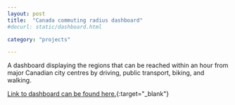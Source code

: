 ```yaml
---
layout: post
title:  "Canada commuting radius dashboard"
#docurl: static/dashboard.html

category: "projects"

---
```

A dashboard displaying the regions that can be reached within an hour from major Canadian city centres by driving, public transport, biking, and walking.

[Link to dashboard can be found here.]({{shivyucel.github.io}}/projects/static/dashboard.html){:target="_blank"}


